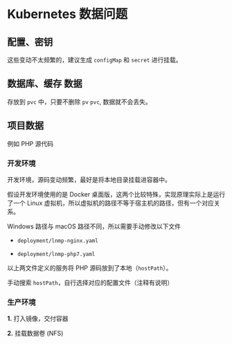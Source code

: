 # Kubernetes 数据问题

## 配置、密钥

这些变动不太频繁的，建议生成 `configMap` 和 `secret` 进行挂载。

## 数据库、缓存 数据

存放到 `pvc` 中，只要不删除 `pv` `pvc`, 数据就不会丢失。

## 项目数据

例如 PHP 源代码

### 开发环境

开发环境，源码变动频繁，最好是将本地目录挂载进容器中。

假设开发环境使用的是 Docker 桌面版，这两个比较特殊，实现原理实际上是运行了一个 Linux 虚拟机，所以虚拟机的路径不等于宿主机的路径，但有一个对应关系。

Windows 路径与 macOS 路径不同，所以需要手动修改以下文件

* `deployment/lnmp-nginx.yaml`

* `deployment/lnmp-php7.yaml`

以上两文件定义的服务将 PHP 源码放到了本地（`hostPath`）。

手动搜索 `hostPath`，自行选择对应的配置文件（注释有说明）

### 生产环境

**1.** 打入镜像，交付容器

**2.** 挂载数据卷 (NFS)
